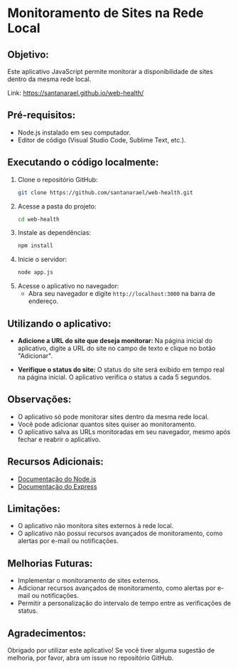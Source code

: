 # Monitoramento de Sites na Rede Local

## Objetivo:

Este aplicativo JavaScript permite monitorar a disponibilidade de sites dentro da mesma rede local.

Link: https://santanarael.github.io/web-health/

## Pré-requisitos:

- Node.js instalado em seu computador.
- Editor de código (Visual Studio Code, Sublime Text, etc.).

## Executando o código localmente:

1. Clone o repositório GitHub:
   ```bash
   git clone https://github.com/santanarael/web-health.git
   ```
2. Acesse a pasta do projeto:
   ```bash
   cd web-health
   ```
3. Instale as dependências:
   ```bash
   npm install
   ```
4. Inicie o servidor:
   ```bash
   node app.js
   ```
5. Acesse o aplicativo no navegador:
   - Abra seu navegador e digite `http://localhost:3000` na barra de endereço.

## Utilizando o aplicativo:

- **Adicione a URL do site que deseja monitorar:** Na página inicial do aplicativo, digite a URL do site no campo de texto e clique no botão "Adicionar".

- **Verifique o status do site:** O status do site será exibido em tempo real na página inicial. O aplicativo verifica o status a cada 5 segundos.

## Observações:

- O aplicativo só pode monitorar sites dentro da mesma rede local.
- Você pode adicionar quantos sites quiser ao monitoramento.
- O aplicativo salva as URLs monitoradas em seu navegador, mesmo após fechar e reabrir o aplicativo.

## Recursos Adicionais:

- [Documentação do Node.js](https://nodejs.org/en/)
- [Documentação do Express](https://expressjs.com/)

## Limitações:

- O aplicativo não monitora sites externos à rede local.
- O aplicativo não possui recursos avançados de monitoramento, como alertas por e-mail ou notificações.

## Melhorias Futuras:

- Implementar o monitoramento de sites externos.
- Adicionar recursos avançados de monitoramento, como alertas por e-mail ou notificações.
- Permitir a personalização do intervalo de tempo entre as verificações de status.

## Agradecimentos:

Obrigado por utilizar este aplicativo! Se você tiver alguma sugestão de melhoria, por favor, abra um issue no repositório GitHub.
